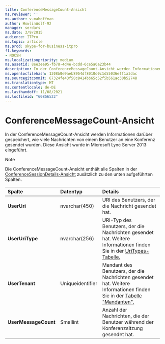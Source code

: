 ```yaml
---
title: ConferenceMessageCount-Ansicht
ms.reviewer: ''
ms.author: v-mahoffman
author: HowlinWolf-92
manager: serdars
ms.date: 3/9/2015
audience: ITPro
ms.topic: article
ms.prod: skype-for-business-itpro
f1.keywords:
- NOCSH
ms.localizationpriority: medium
ms.assetid: 8ee3ee95-fb78-4d4e-bcdd-6ce5a0a23b44
description: In der ConferenceMessageCount-Ansicht werden Informationen darüber gespeichert, wie viele Nachrichten von einem Benutzer an eine Konferenz gesendet wurden. Diese Ansicht wurde in Microsoft Lync Server 2013 eingeführt.
ms.openlocfilehash: 1308b0e9aeb8954df8010d0c1d55036eff1a3dac
ms.sourcegitcommit: 67324fe43f50c8414bb65c52f5b561ac30b52748
ms.translationtype: MT
ms.contentlocale: de-DE
ms.lasthandoff: 11/08/2021
ms.locfileid: "60856522"
---
```

# <a name="conferencemessagecount-view"></a>ConferenceMessageCount-Ansicht
 
In der ConferenceMessageCount-Ansicht werden Informationen darüber gespeichert, wie viele Nachrichten von einem Benutzer an eine Konferenz gesendet wurden. Diese Ansicht wurde in Microsoft Lync Server 2013 eingeführt.
  
> [!NOTE]
> Die ConferenceMessageCount-Ansicht enthält alle Spalten in der [ConferenceSessionDetails-Ansicht](conferencesessiondetails.md) zusätzlich zu den unten aufgeführten Spalten.
  
|**Spalte**|**Datentyp**|**Details**|
|:-----|:-----|:-----|
|**UserUri** <br/> |nvarchar(450)  <br/> |URI des Benutzers, der die Nachricht gesendet hat.  <br/> |
|**UserUriType** <br/> |nvarchar(256)  <br/> |URI-Typ des Benutzers, der die Nachrichten gesendet hat. Weitere Informationen finden Sie in der [UriTypes-Tabelle.](uritypes.md) <br/> |
|**UserTenant** <br/> |Uniqueidentifier  <br/> |Mandant des Benutzers, der die Nachrichten gesendet hat. Weitere Informationen finden Sie in der [Tabelle "Mandanten".](tenants.md) <br/> |
|**UserMessageCount** <br/> |Smallint  <br/> |Anzahl der Nachrichten, die der Benutzer während der Konferenzsitzung gesendet hat.  <br/> |
   

